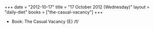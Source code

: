 +++
date = "2012-10-17"
title = "17 October 2012 (Wednesday)"
layout = "daily-diet"
books = ["the-casual-vacancy"]
+++


* Book: The Casual Vacancy {E} /f/